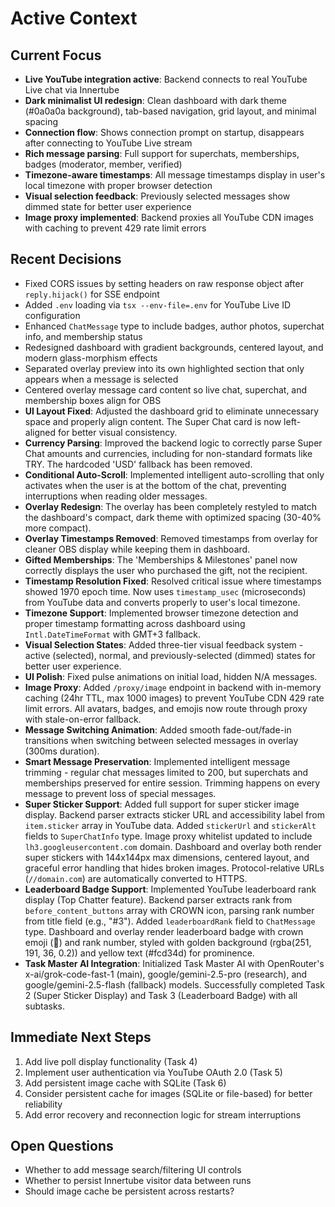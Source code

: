 # Active Context

## Current Focus
- **Live YouTube integration active**: Backend connects to real YouTube Live chat via Innertube
- **Dark minimalist UI redesign**: Clean dashboard with dark theme (#0a0a0a background), tab-based navigation, grid layout, and minimal spacing
- **Connection flow**: Shows connection prompt on startup, disappears after connecting to YouTube Live stream
- **Rich message parsing**: Full support for superchats, memberships, badges (moderator, member, verified)
- **Timezone-aware timestamps**: All message timestamps display in user's local timezone with proper browser detection
- **Visual selection feedback**: Previously selected messages show dimmed state for better user experience
- **Image proxy implemented**: Backend proxies all YouTube CDN images with caching to prevent 429 rate limit errors

## Recent Decisions
- Fixed CORS issues by setting headers on raw response object after `reply.hijack()` for SSE endpoint
- Added `.env` loading via `tsx --env-file=.env` for YouTube Live ID configuration
- Enhanced `ChatMessage` type to include badges, author photos, superchat info, and membership status
- Redesigned dashboard with gradient backgrounds, centered layout, and modern glass-morphism effects
- Separated overlay preview into its own highlighted section that only appears when a message is selected
- Centered overlay message card content so live chat, superchat, and membership boxes align for OBS
- **UI Layout Fixed**: Adjusted the dashboard grid to eliminate unnecessary space and properly align content. The Super Chat card is now left-aligned for better visual consistency.
- **Currency Parsing**: Improved the backend logic to correctly parse Super Chat amounts and currencies, including for non-standard formats like TRY. The hardcoded 'USD' fallback has been removed.
- **Conditional Auto-Scroll**: Implemented intelligent auto-scrolling that only activates when the user is at the bottom of the chat, preventing interruptions when reading older messages.
- **Overlay Redesign**: The overlay has been completely restyled to match the dashboard's compact, dark theme with optimized spacing (30-40% more compact).
- **Overlay Timestamps Removed**: Removed timestamps from overlay for cleaner OBS display while keeping them in dashboard.
- **Gifted Memberships**: The 'Memberships & Milestones' panel now correctly displays the user who purchased the gift, not the recipient.
- **Timestamp Resolution Fixed**: Resolved critical issue where timestamps showed 1970 epoch time. Now uses `timestamp_usec` (microseconds) from YouTube data and converts properly to user's local timezone.
- **Timezone Support**: Implemented browser timezone detection and proper timestamp formatting across dashboard using `Intl.DateTimeFormat` with GMT+3 fallback.
- **Visual Selection States**: Added three-tier visual feedback system - active (selected), normal, and previously-selected (dimmed) states for better user experience.
- **UI Polish**: Fixed pulse animations on initial load, hidden N/A messages.
- **Image Proxy**: Added `/proxy/image` endpoint in backend with in-memory caching (24hr TTL, max 1000 images) to prevent YouTube CDN 429 rate limit errors. All avatars, badges, and emojis now route through proxy with stale-on-error fallback.
- **Message Switching Animation**: Added smooth fade-out/fade-in transitions when switching between selected messages in overlay (300ms duration).
- **Smart Message Preservation**: Implemented intelligent message trimming - regular chat messages limited to 200, but superchats and memberships preserved for entire session. Trimming happens on every message to prevent loss of special messages.
- **Super Sticker Support**: Added full support for super sticker image display. Backend parser extracts sticker URL and accessibility label from `item.sticker` array in YouTube data. Added `stickerUrl` and `stickerAlt` fields to `SuperChatInfo` type. Image proxy whitelist updated to include `lh3.googleusercontent.com` domain. Dashboard and overlay both render super stickers with 144x144px max dimensions, centered layout, and graceful error handling that hides broken images. Protocol-relative URLs (`//domain.com`) are automatically converted to HTTPS.
- **Leaderboard Badge Support**: Implemented YouTube leaderboard rank display (Top Chatter feature). Backend parser extracts rank from `before_content_buttons` array with CROWN icon, parsing rank number from title field (e.g., "#3"). Added `leaderboardRank` field to `ChatMessage` type. Dashboard and overlay render leaderboard badge with crown emoji (👑) and rank number, styled with golden background (rgba(251, 191, 36, 0.2)) and yellow text (#fcd34d) for prominence.
- **Task Master AI Integration**: Initialized Task Master AI with OpenRouter's x-ai/grok-code-fast-1 (main), google/gemini-2.5-pro (research), and google/gemini-2.5-flash (fallback) models. Successfully completed Task 2 (Super Sticker Display) and Task 3 (Leaderboard Badge) with all subtasks.

## Immediate Next Steps
1. Add live poll display functionality (Task 4)
2. Implement user authentication via YouTube OAuth 2.0 (Task 5)
3. Add persistent image cache with SQLite (Task 6)
4. Consider persistent cache for images (SQLite or file-based) for better reliability
5. Add error recovery and reconnection logic for stream interruptions

## Open Questions
- Whether to add message search/filtering UI controls
- Whether to persist Innertube visitor data between runs
- Should image cache be persistent across restarts?
